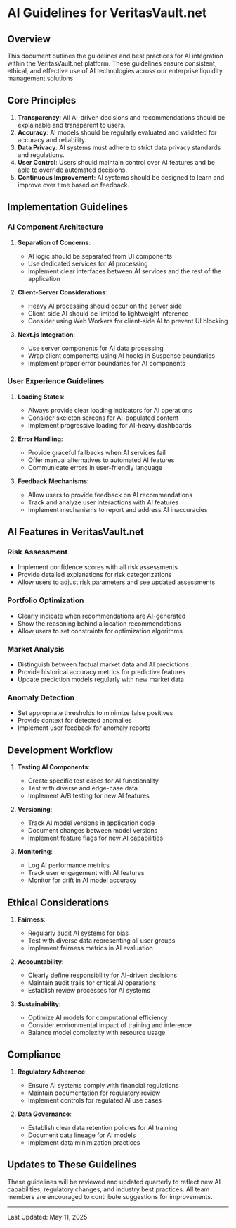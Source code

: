# AI Guidelines for VeritasVault.net

## Overview

This document outlines the guidelines and best practices for AI integration within the VeritasVault.net platform. These guidelines ensure consistent, ethical, and effective use of AI technologies across our enterprise liquidity management solutions.

## Core Principles

1. **Transparency**: All AI-driven decisions and recommendations should be explainable and transparent to users.
2. **Accuracy**: AI models should be regularly evaluated and validated for accuracy and reliability.
3. **Data Privacy**: AI systems must adhere to strict data privacy standards and regulations.
4. **User Control**: Users should maintain control over AI features and be able to override automated decisions.
5. **Continuous Improvement**: AI systems should be designed to learn and improve over time based on feedback.

## Implementation Guidelines

### AI Component Architecture

1. **Separation of Concerns**:
   - AI logic should be separated from UI components
   - Use dedicated services for AI processing
   - Implement clear interfaces between AI services and the rest of the application

2. **Client-Server Considerations**:
   - Heavy AI processing should occur on the server side
   - Client-side AI should be limited to lightweight inference
   - Consider using Web Workers for client-side AI to prevent UI blocking

3. **Next.js Integration**:
   - Use server components for AI data processing
   - Wrap client components using AI hooks in Suspense boundaries
   - Implement proper error boundaries for AI components

### User Experience Guidelines

1. **Loading States**:
   - Always provide clear loading indicators for AI operations
   - Consider skeleton screens for AI-populated content
   - Implement progressive loading for AI-heavy dashboards

2. **Error Handling**:
   - Provide graceful fallbacks when AI services fail
   - Offer manual alternatives to automated AI features
   - Communicate errors in user-friendly language

3. **Feedback Mechanisms**:
   - Allow users to provide feedback on AI recommendations
   - Track and analyze user interactions with AI features
   - Implement mechanisms to report and address AI inaccuracies

## AI Features in VeritasVault.net

### Risk Assessment

- Implement confidence scores with all risk assessments
- Provide detailed explanations for risk categorizations
- Allow users to adjust risk parameters and see updated assessments

### Portfolio Optimization

- Clearly indicate when recommendations are AI-generated
- Show the reasoning behind allocation recommendations
- Allow users to set constraints for optimization algorithms

### Market Analysis

- Distinguish between factual market data and AI predictions
- Provide historical accuracy metrics for predictive features
- Update prediction models regularly with new market data

### Anomaly Detection

- Set appropriate thresholds to minimize false positives
- Provide context for detected anomalies
- Implement user feedback for anomaly reports

## Development Workflow

1. **Testing AI Components**:
   - Create specific test cases for AI functionality
   - Test with diverse and edge-case data
   - Implement A/B testing for new AI features

2. **Versioning**:
   - Track AI model versions in application code
   - Document changes between model versions
   - Implement feature flags for new AI capabilities

3. **Monitoring**:
   - Log AI performance metrics
   - Track user engagement with AI features
   - Monitor for drift in AI model accuracy

## Ethical Considerations

1. **Fairness**:
   - Regularly audit AI systems for bias
   - Test with diverse data representing all user groups
   - Implement fairness metrics in AI evaluation

2. **Accountability**:
   - Clearly define responsibility for AI-driven decisions
   - Maintain audit trails for critical AI operations
   - Establish review processes for AI systems

3. **Sustainability**:
   - Optimize AI models for computational efficiency
   - Consider environmental impact of training and inference
   - Balance model complexity with resource usage

## Compliance

1. **Regulatory Adherence**:
   - Ensure AI systems comply with financial regulations
   - Maintain documentation for regulatory review
   - Implement controls for regulated AI use cases

2. **Data Governance**:
   - Establish clear data retention policies for AI training
   - Document data lineage for AI models
   - Implement data minimization practices

## Updates to These Guidelines

These guidelines will be reviewed and updated quarterly to reflect new AI capabilities, regulatory changes, and industry best practices. All team members are encouraged to contribute suggestions for improvements.

---

Last Updated: May 11, 2025
